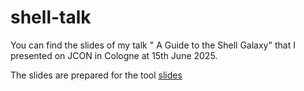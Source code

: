 # shell-talk

You can find the slides of my talk " A Guide to the Shell Galaxy" that I presented on JCON in Cologne at 15th June 2025.

The slides are prepared for the tool [slides](https://github.com/maaslalani/slides)
